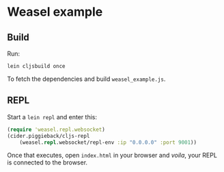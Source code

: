 # Weasel example

## Build

Run:

`lein cljsbuild once`

To fetch the dependencies and build `weasel_example.js`.

## REPL

Start a `lein repl` and enter this:

```clojure
(require 'weasel.repl.websocket)
(cider.piggieback/cljs-repl
    (weasel.repl.websocket/repl-env :ip "0.0.0.0" :port 9001))
```

Once that executes, open `index.html` in your browser and *voila*, your REPL is connected
to the browser.
